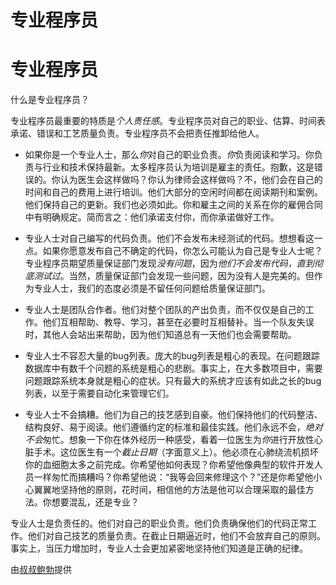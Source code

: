 # 专业程序员

# 专业程序员

什么是专业程序员？

专业程序员最重要的特质是*个人责任感*。专业程序员对自己的职业、估算、时间表承诺、错误和工艺质量负责。专业程序员不会把责任推卸给他人。

+   如果你是一个专业人士，那么*你*对自己的职业负责。*你*负责阅读和学习。你负责与行业和技术保持最新。太多程序员认为培训是雇主的责任。抱歉，这是错误的。你认为医生会这样做吗？你认为律师会这样做吗？不，他们会在自己的时间和自己的费用上进行培训。他们大部分的空闲时间都在阅读期刊和案例。他们保持自己的更新。我们也必须如此。你和雇主之间的关系在你的雇佣合同中有明确规定。简而言之：他们承诺支付你，而你承诺做好工作。

+   专业人士对自己编写的代码负责。他们不会发布未经测试的代码。想想看这一点。如果你愿意发布自己不确定的代码，你怎么可能认为自己是专业人士呢？专业程序员期望质量保证部门发现*没有问题*，因为*他们不会发布代码，直到彻底测试过*。当然，质量保证部门会发现一些问题，因为没有人是完美的。但作为专业人士，我们的态度必须是不留任何问题给质量保证部门。

+   专业人士是团队合作者。他们对整个团队的产出负责，而不仅仅是自己的工作。他们互相帮助、教导、学习，甚至在必要时互相替补。当一个队友失误时，其他人会站出来帮助，因为他们知道总有一天他们也会需要帮助。

+   专业人士不容忍大量的bug列表。庞大的bug列表是粗心的表现。在问题跟踪数据库中有数千个问题的系统是粗心的悲剧。事实上，在大多数项目中，需要问题跟踪系统本身就是粗心的症状。只有最大的系统才应该有如此之长的bug列表，以至于需要自动化来管理它们。

+   专业人士不会搞糟。他们为自己的技艺感到自豪。他们保持他们的代码整洁、结构良好、易于阅读。他们遵循约定的标准和最佳实践。他们永远不会，*绝对不会*匆忙。想象一下你在体外经历一种感受，看着一位医生为*你*进行开放性心脏手术。这位医生有一个*截止日期*（字面意义上）。他必须在心肺绕流机损坏你的血细胞太多之前完成。你希望他如何表现？你希望他像典型的软件开发人员一样匆忙而搞糟吗？你希望他说：“我等会回来修理这个？”还是你希望他小心翼翼地坚持他的原则，花时间，相信他的方法是他可以合理采取的最佳方法。你想要混乱，还是专业？

专业人士是负责任的。他们对自己的职业负责。他们负责确保他们的代码正常工作。他们对自己技艺的质量负责。在截止日期逼近时，他们不会放弃自己的原则。事实上，当压力增加时，专业人士会更加紧密地坚持他们知道是正确的纪律。

由[叔叔鲍勃](http://programmer.97things.oreilly.com/wiki/index.php/Uncle_Bob)提供
